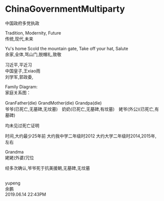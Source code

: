 # ChinaGovernmentMultiparty
中国政府多党执政

Tradition, Modernity, Future                                                                     </br>
传统,现代,未来                                                                                    </br>

Yu's home Scold the mountain gate, Take off your hat, Salute                                    </br>
余家,全体,骂山门,脱帽礼,致敬                                                                      </br>


习近平,平近习                                                                                     </br>
中国皇子,王xiao雨                                                                                </br>
刘学军,郭政委,                                                                                  </br>



Family Diagram:                                                                                 </br>
家庭关系图：                                                                                      </br>

GranFather(die)           GrandMother(die)          Grandpa(die)　                                </br>
爷爷(已死亡,无墓碑,无坟墓)　奶奶(已死亡,无墓碑,有坟墓)　姥爷(外公)(已死亡,有墓碑)　　                   </br>

均未见过死亡证明                                                                                  </br>

时间,大约最少25年前      大约我中学二年级时2012          大约大学二年级时2014,2015年,左右              </br> 


Grandma                                                                                           </br>
姥姥(外婆)冗位                                                                                      </br>








经多次确认,爷爷死于抗美援朝,无墓碑,无坟墓                                </br>
                                                                     </br>



yupeng                                                              </br>
余鹏                                                                 </br>
2019.06.14 22:43PM                                                  </br>


















